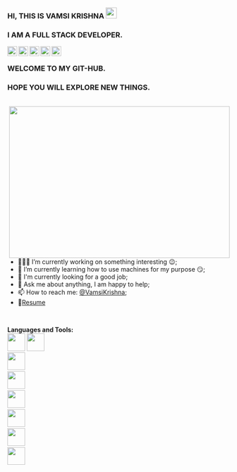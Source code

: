 ### HI, THIS IS VAMSI KRISHNA <img src="https://media.giphy.com/media/hvRJCLFzcasrR4ia7z/giphy.gif" width="25px">

### I AM A FULL STACK DEVELOPER.

<a href="https://discord.gg/5UtbjFuT">
  <img align="left" alt="VK's Discord" width="22px" src="https://cdn.jsdelivr.net/npm/simple-icons@v3/icons/discord.svg" />
</a>
<a href="https://twitter.com/Vamsik_07">
  <img align="left" alt="VK | Twitter" width="22px" src="https://cdn.jsdelivr.net/npm/simple-icons@v3/icons/twitter.svg" />
</a>
<a href="https://www.linkedin.com/in/vamsi-krishna-5b7704184/">
  <img align="left" alt="VK's LinkdeIN" width="22px" src="https://cdn.jsdelivr.net/npm/simple-icons@v3/icons/linkedin.svg" />
</a>
<a href="https://t.me/vk_1609">
  <img align="left" alt="VK's Telegram" width="22px" src="https://cdn.jsdelivr.net/npm/simple-icons@v3/icons/telegram.svg" />
</a>
<a href="https://www.instagram.com/v_k_1609/">
  <img align="left" alt="VK's Instagram" width="22px" src="https://cdn.jsdelivr.net/npm/simple-icons@v3/icons/instagram.svg" />
</a>
</br>

### WELCOME TO MY GIT-HUB.

### HOPE YOU WILL EXPLORE NEW THINGS.

</br>
<img align = "right" src="https://giphy.com/embed/p4NLw3I4U0idi.gif" width="500" height="344" frameBorder="0" class="giphy-embed" allowFullScreen>

</br>

- 👨🏽‍💻 I’m currently working on something interesting :wink:;
- 🌱 I’m currently learning how to use machines for my purpose 😏;
- 💼 I'm currently looking for a good job;
- 💬 Ask me about anything, I am happy to help;
- 📫 How to reach me: [@VamsiKrishna](https://www.linkedin.com/in/vamsi-krishna-5b7704184/);
- 📝[Resume](https://drive.google.com/file/d/1_R2qaRytKNv-JAuUx8C9fM0yTiqhzkq7/view?usp=sharing)
</br>

**Languages and Tools:**
</br>
<code><img height="40" width = "40" src="https://img.icons8.com/ios-filled/2x/javascript.png"></code>
<code><img height="40" width = "40" src="https://img.icons8.com/windows/2x/nodejs.png"></code>
<code> <img height="40" width = "40" src = "https://img.icons8.com/color/2x/java-coffee-cup-logo.png"></code>
<code> <img height="40" width = "40" src = "https://img.icons8.com/ios-filled/2x/html-filetype.png"></code>
<code> <img height="40" width = "40" src = "https://img.icons8.com/ios-filled/2x/css-filetype.png"></code>
<code> <img height="40" width = "40" src = "https://img.icons8.com/ios-filled/2x/sql.png"></code>
<code> <img height="40" width = "40" src = "https://img.icons8.com/ios-filled/2x/circled-c.png"></code>
<code> <img height="40" width = "40" src = "https://img.icons8.com/ios-filled/2x/jsp.png"></code>

